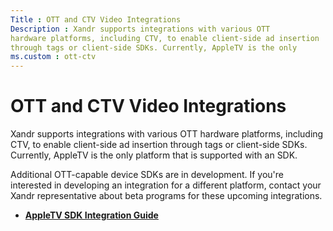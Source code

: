 ```yaml
---
Title : OTT and CTV Video Integrations
Description : Xandr supports integrations with various OTT
hardware platforms, including CTV, to enable client-side ad insertion
through tags or client-side SDKs. Currently, AppleTV is the only
ms.custom : ott-ctv
---
```



# OTT and CTV Video Integrations





Xandr supports integrations with various OTT
hardware platforms, including CTV, to enable client-side ad insertion
through tags or client-side SDKs. Currently, AppleTV is the only
platform that is supported with an SDK.

Additional OTT-capable device SDKs are in development. If you're
interested in developing an integration for a different platform,
contact your Xandr representative about beta
programs for these upcoming integrations.





- **[AppleTV SDK Integration
  Guide](appletv-sdk-integration-guide.html)**  


